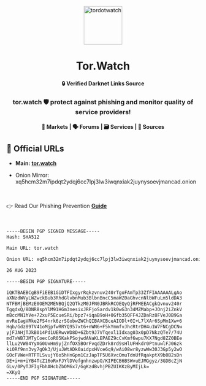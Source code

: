 <p align="center"><img src="https://avatars.githubusercontent.com/u/131911538" alt="tordotwatch" width="100" height="100"></p>

<h1 align="center">Tor.Watch</h1>

<div align="center">
	<strong>🔒 Verified Darknet Links Source</strong>
</div>

<div align="center">
	<h3>tor.watch 🛡️ protect against phishing and monitor quality of service providers!</h3>
</div>

<div align="center">
	<h4>🛒 Markets | 🗣️ Forums | 🗃️ Services | 🔌 Sources</h4>
</div>

## 🔗 Official URLs

- <strong>Main: [tor.watch](https://tor.watch)</strong>

- Onion Mirror: xq5hcm32m7ipdqt2ydqj6cc7lpj3lw3iwqnxiak2juynysoevjmancad.onion
	
<br />

👉 Read Our Phishing Prevention **[Guide](https://tor.watch/prevention.html)**

<br />

```bash
-----BEGIN PGP SIGNED MESSAGE-----
Hash: SHA512

Main URL: tor.watch

Onion URL: xq5hcm32m7ipdqt2ydqj6cc7lpj3lw3iwqnxiak2juynysoevjmancad.onion

26 AUG 2023

-----BEGIN PGP SIGNATURE-----

iQKTBAEBCgB9FiEEB1GiDTFIxgyrRqkzvnuv240rTgoFAmTp33ZfFIAAAAAALgAo
aXNzdWVyLWZwckBub3RhdGlvbnMub3BlbnBncC5maWZ0aGhvcnNlbWFuLm5ldDA3
NTFBMjBEMzE0OEM2MENBQjQ2QTkzM0JFN0JBRkRCOEQyQjRFMEEACgkQvnuv240r
TgqdxQ/8DNR8spYlM91HGm3nesixJRFjoSardv1k0wG3n34MZMabp+JOnj2iZnkV
mBccMN1hVe+72xuP5EcueSRi/bpz7+iqaB9oH+0Gfb35QFF4JZDaRz8FVeJ0B9Ga
mvReIagVRke2FS4nrk6zrSGobwZWChQIBAXCBceAIODl+0I+L7lXAr6SpMm1Xw+6
Hqb/Gdz89TV41oMjpfwRRYQ957xt6+nWN6+F5kYmmfvJhcRtrDH4u1W7FNCgDCNw
yjFJAHjTJkB014Pd1UERwvWD8D+6Zbt9J7VTqexl1Idxag03x0pD7NkzQTe7/74U
md7xWB7JMTyCoecCoR05KakPSojwdANaKLEPAEZ9cCvKmf6wpu7KX7Ngd8ZZ0BEe
llLu2VW84YyAG0UxHm9yjZnfOX5BOrFvqdZDrk8rd9sHlUFHkdr0PtnuwlFJ06zk
kiORf9nn3vy7gOk3/UjuJWtADk0aidpxHVce6q9/wAi08wr8yzwWw30J3Gp5y2wO
GOcFVWe+RTFTLSvujY6o5hHnGpm1CzJapTF5U6XvcOmuTdnUfRqakptX9b0B2sDn
DE+i+m+iYB4TcZ16oRxFJYlDVefgnhnzwpO/KIPECB6BSWvuEJMGgyz/3GDBcZjN
GLv/0PyTJFIgFbhAHcbZbOM6x7/GgKzdBvhjPBZUIKKzByMIjLk=
=XKyQ
-----END PGP SIGNATURE-----
```

